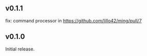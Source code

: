 ## v0.1.1
fix: command processor in https://github.com/lillo42/ming/pull/7

## v0.1.0
Initial release.
